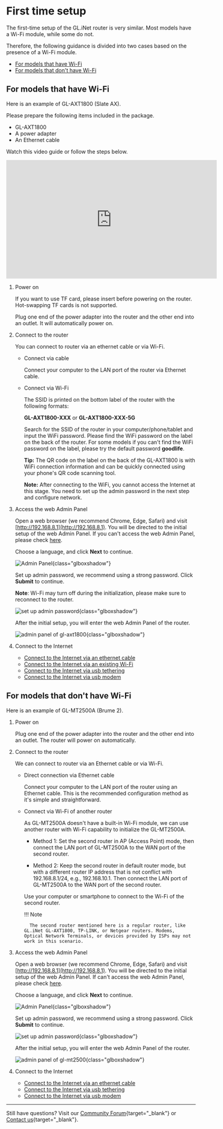 # First time setup

The first-time setup of the GL.iNet router is very similar. Most models have a Wi-Fi module, while some do not. 

Therefore, the following guidance is divided into two cases based on the presence of a Wi-Fi module.

* [For models that have Wi-Fi](#for-models-that-have-wi-fi)
* [For models that don't have Wi-Fi](#for-models-that-dont-have-wi-fi)

## For models that have Wi-Fi

Here is an example of GL-AXT1800 (Slate AX).

Please prepare the following items included in the package.

- GL-AXT1800
- A power adapter
- An Ethernet cable

Watch this video guide or follow the steps below.

<iframe width="560" height="315" src="https://www.youtube.com/embed/3dm0w5kjAlc" title="YouTube video player" frameborder="0" allow="accelerometer; autoplay; clipboard-write; encrypted-media; gyroscope; picture-in-picture" allowfullscreen></iframe>

1. Power on

    If you want to use TF card, please insert before powering on the router. Hot-swapping TF cards is not supported.

    Plug one end of the power adapter into the router and the other end into an outlet. It will automatically power on.

2. Connect to the router

    You can connect to router via an ethernet cable or via Wi-Fi.

    * Connect via cable

        Connect your computer to the LAN port of the router via Ethernet cable.

    * Connect via Wi-Fi

        The SSID is printed on the bottom label of the router with the following formats:

        **GL-AXT1800-XXX** or **GL-AXT1800-XXX-5G**

        Search for the SSID of the router in your computer/phone/tablet and input the WiFi password. Please find the WiFi password on the label on the back of the router. For some models if you can't find the WiFi password on the label, please try the default password **goodlife**.

        **Tip:** The QR code on the label on the back of the GL-AXT1800 is with WiFi connection information and can be quickly connected using your phone's QR code scanning tool.

        **Note:** After connecting to the WiFi, you cannot access the Internet at this stage. You need to set up the admin password in the next step and configure network.

3. Access the web Admin Panel

    Open a web browser (we recommend Chrome, Edge, Safari) and visit [http://192.168.8.1](http://192.168.8.1). You will be directed to the initial setup of the web Admin Panel. If you can't access the web Admin Panel, please check [here](cannot_access_web_admin_panel.md).

    Choose a language, and click **Next** to continue.

    ![Admin Panel](https://static.gl-inet.com/docs/router/en/4/tutorials/first_time_setup/admin_panel_first_time_login.png){class="glboxshadow"}

    Set up admin password, we recommend using a strong password. Click **Submit** to continue.

    **Note**: Wi-Fi may turn off during the initialization, please make sure to reconnect to the router.

    ![set up admin password](https://static.gl-inet.com/docs/router/en/4/tutorials/first_time_setup/set_up_your_admin_password.png){class="glboxshadow"}

    After the initial setup, you will enter the web Admin Panel of the router.

    ![admin panel of gl-axt1800](https://static.gl-inet.com/docs/router/en/4/tutorials/first_time_setup/admin_panel_gl-axt1800.png){class="glboxshadow"}

4. Connect to the Internet

    * [Connect to the Internet via an ethernet cable](../interface_guide/internet_ethernet.md)
    * [Connect to the Internet via an existing Wi-Fi](../interface_guide/internet_repeater.md)
    * [Connect to the Internet via usb tethering](../interface_guide/internet_tethering.md)
    * [Connect to the Internet via usb modem](../interface_guide/internet_cellular.md)

## For models that don't have Wi-Fi

Here is an example of GL-MT2500A (Brume 2).

1. Power on

    Plug one end of the power adapter into the router and the other end into an outlet. The router will power on automatically.

2. Connect to the router

    We can connect to router via an Ethernet cable or via Wi-Fi.

    * Direct connection via Ethernet cable

        Connect your computer to the LAN port of the router using an Ethernet cable. This is the recommended configuration method as it's simple and straightforward.

    * Connect via Wi-Fi of another router

        As GL-MT2500A doesn't have a built-in Wi-Fi module, we can use another router with Wi-Fi capability to initialize the GL-MT2500A.

        * Method 1: Set the second router in AP (Access Point) mode, then connect the LAN port of GL-MT2500A to the WAN port of the second router.

        * Method 2: Keep the second router in default router mode, but with a different router IP address that is not conflict with 192.168.8.1/24, e.g., 192.168.10.1. Then connect the LAN port of GL-MT2500A to the WAN port of the second router.

        Use your computer or smartphone to connect to the Wi-Fi of the second router.

        !!! Note
        
            The second router mentioned here is a regular router, like GL.iNet GL-AXT1800, TP-LINK, or Netgear routers. Modems, Optical Network Terminals, or devices provided by ISPs may not work in this scenario.

3. Access the web Admin Panel

    Open a web browser (we recommend Chrome, Edge, Safari) and visit [http://192.168.8.1](http://192.168.8.1). You will be directed to the initial setup of the web Admin Panel. If can't access the web Admin Panel, please check [here](cannot_access_web_admin_panel.md).

    Choose a language, and click **Next** to continue.

    ![Admin Panel](https://static.gl-inet.com/docs/router/en/4/tutorials/first_time_setup/admin_panel_first_time_login_gl-mt2500.png){class="glboxshadow"}

    Set up admin password, we recommend using a strong password. Click **Submit** to continue.

    ![set up admin password](https://static.gl-inet.com/docs/router/en/4/tutorials/first_time_setup/set_up_your_admin_password_gl-mt2500.png){class="glboxshadow"}

    After the initial setup, you will enter the web Admin Panel of the router.

    ![admin panel of gl-mt2500](https://static.gl-inet.com/docs/router/en/4/tutorials/first_time_setup/admin_panel_gl-mt2500.png){class="glboxshadow"}

4. Connect to the Internet

    * [Connect to the Internet via an ethernet cable](../interface_guide/internet_ethernet.md)
    * [Connect to the Internet via usb tethering](../interface_guide/internet_tethering.md)
    * [Connect to the Internet via usb modem](../interface_guide/internet_cellular.md)

---

Still have questions? Visit our [Community Forum](https://forum.gl-inet.com){target="_blank"} or [Contact us](https://www.gl-inet.com/contacts/){target="_blank"}.

